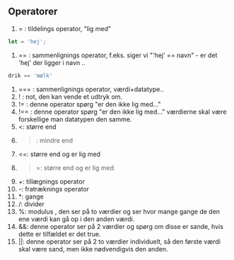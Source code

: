 
## Operatorer

1. = : tildelings operator, "lig med" 
```javascript 
let = 'hej';
```
1. == : sammenlignings operator, f.eks. siger vi "'hej' == navn" - er det 'hej' der ligger i navn ..
```javascript 
drik == 'mælk'
```
1. === : sammenlignings operator, værdi+datatype..
1. ! : not, den kan vende et udtryk om.
1. != : denne operator spørg "er den ikke lig med..."
1. !== : denne operator spørg "er den ikke lig med..." værdierne skal være forskellige man datatypen den samme.
1. <: større end
1. >: mindre end
1. <=: større end og er lig med
1. >=: større end og er lig med
1. +: tillægnings operator
1. -: fratræknings operator
1. *: gange
1. /: divider
1. %: modulus , den ser på to værdier og ser hvor mange gange de den ene værdi kan gå op i den anden værdi.
1. &&: denne operator ser på 2 værdier og spørg om disse er sande, hvis dette er tilfældet er det true.
1. ||: denne operator ser på 2 to værdier individuelt, så den første værdi skal være sand, men ikke nødvendigvis den anden.
